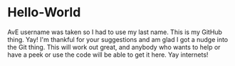 # Hello-World
AvE username was taken so I had to use my last name. This is my GitHub thing. Yay!
I'm thankful for your suggestions and am glad I got a nudge into the Git thing.
This will work out great, and anybody who wants to help or have a peek or use the code will be able to get it here.
Yay internets!
